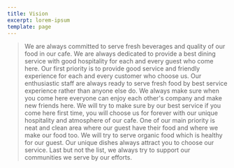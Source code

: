 ```yaml
---
title: Vision
excerpt: lorem-ipsum
template: page
---
```

> 
> We are always committed  to serve fresh beverages and quality of our food in our cafe. We are always dedicated to provide a best dining service with good hospitality for each and every guest who come here. Our first priority is to provide good service and friendly experience for  each and every customer who choose us. Our enthusiastic staff are always ready to serve fresh food by best service experience rather than anyone else do. We always make sure when you come here everyone can enjoy each other's company and make new friends here. We will try to make sure by our best service if you come here first time, you will choose us for forever with our unique hospitality and atmosphere of our cafe. One of our main priority is neat and clean area where our guest have their food and where we make our food too. We will try to serve organic food which is healthy for our guest. Our unique dishes always attract you to choose our service. Last but not the list, we always try to support our communities we serve by our efforts.